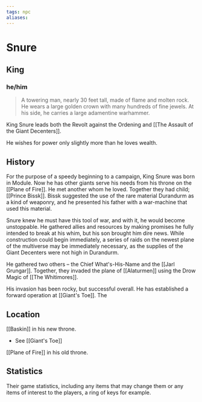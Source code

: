 ```yaml
---
tags: npc
aliases:
---
```

# Snure
## King
### he/him

> A towering man, nearly 30 feet tall, made of flame and molten rock. He wears a large golden crown with many hundreds of fine jewels. At his side, he carries a large adamentine warhammer.

King Snure leads both the Revolt against the Ordening and [[The Assault of the Giant Decenters]]. 

He wishes for power only slightly more than he loves wealth.

## History
For the purpose of a speedy beginning to a campaign, King Snure was born in Module. Now he has other giants serve his needs from his throne on the [[Plane of Fire]]. He met another whom he loved. Together they had child; [[Prince Bissk]]. Bissk suggested the use of the rare material Durandurm as a kind of weaponry, and he presented his father with a war-machine that used this material.

Snure knew he must have this tool of war, and with it, he would become unstoppable. He gathered allies and resources by making promises he fully intended to break at his whim, but his son brought him dire news. While construction could begin immediately, a series of raids on the newest plane of the multiverse may be immediately necessary, as the supplies of the Giant Decenters were not high in Durandurm.

He gathered two others – the Chief What's-His-Name and the [[Jarl Grungar]]. Together, they invaded the plane of [[Alaturmen]] using the Drow Magic of [[The Whitimores]].

His invasion has been rocky, but successful overall. He has established a forward operation at [[Giant's Toe]]. The

## Location
[[Baskin]] in his new throne.
 - See [[Giant's Toe]]

[[Plane of Fire]] in his old throne.

## Statistics
Their game statistics, including any items that may change them or any items of interest to the players, a ring of keys for example.
